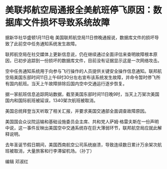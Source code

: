 # 美联邦航空局通报全美航班停飞原因：数据库文件损坏导致系统故障

据新华社华盛顿1月11日电 美国联邦航空局11日傍晚通报说，数据库文件的损坏导致了此前空中任务通知系统发生故障。

联邦航空局在社交媒体上更新信息说，仍在继续通过全面评估来查明故障根本原因，已初步追踪到一份损坏的数据库文件，目前没有证据显示这是一次网络攻击。

空中任务通知系统用于向参与飞行操作的人员提供关键安全操作信息通知。联邦航空局美国东部时间11日上午6时30分左右宣布该系统发生故障，并命令暂时停飞所有国内航班。当天上午故障排除后国内空中交通运行逐步恢复。

据一家航班信息追踪网站数据，截至美国东部时间11日晚9时，当天上万架次美国国内和国际航班被延误，1340架次航班被取消。

美国总统拜登当天听取了相关汇报，并要求美国交通部全面调查故障原因。

美国国会众议院运输和基础设施委员会主席、共和党人萨姆·格雷夫斯在一份声明中说，这一事件反映出美国空中交通系统存在巨大薄弱环节，联邦航空局应就此解释说明。

去年圣诞节假日期间，美国西南航空公司系统崩溃，导致连续数日累计万余架次航班被取消，大量旅客和行李滞留机场。（孙丁）

编辑 邓淑红

